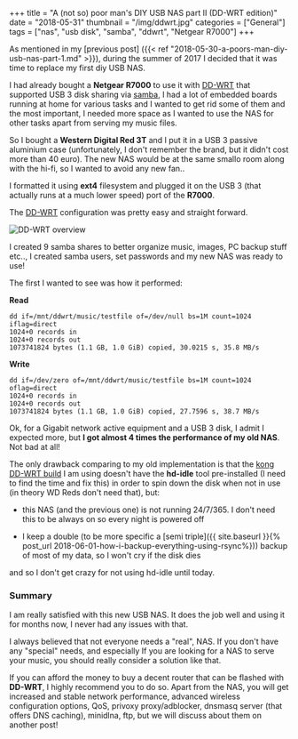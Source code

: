 +++
title = "A (not so) poor man's DIY USB NAS part II (DD-WRT edition)"
date = "2018-05-31"
thumbnail = "/img/ddwrt.jpg"
categories = ["General"]
tags = ["nas", "usb disk", "samba", "ddwrt", "Netgear R7000"]
+++

As mentioned in my [previous post] ({{< ref "2018-05-30-a-poors-man-diy-usb-nas-part-1.md" >}}), during the summer of 2017 I decided that it was time to replace my first diy USB NAS. 

I had already bought a **Netgear R7000**  to use it with [DD-WRT](https://dd-wrt.com/) that supported USB 3 disk sharing via [samba](https://www.samba.org/), I had a lot of embedded boards running at home for various tasks and I wanted to get rid some of them and the most important, I needed more space as I wanted to use the NAS for other tasks apart from serving my music files.

So I bought a **Western Digital Red 3T** and I put it in a  USB 3 passive aluminium case (unfortunately, I don't remember the brand, but it didn't cost more than 40 euro). The new NAS would be at the same smallo room along with the hi-fi, so I wanted to avoid any new fan..

 I formatted it using **ext4** filesystem and plugged it on the USB 3 (that actually runs at a much lower speed) port of the **R7000**.

 The [DD-WRT](https://dd-wrt.com/) configuration was pretty easy and straight forward. 
 
 ![DD-WRT overview](/img/ddwrt-samba.jpg  "DD-WRT")
 
 I created 9 samba shares to better organize music, images, PC backup stuff etc.., I created samba users, set passwords and my new NAS was ready to use!
 
 The first I wanted to see was how it performed:
 
 
**Read**

	dd if=/mnt/ddwrt/music/testfile of=/dev/null bs=1M count=1024 iflag=direct
	1024+0 records in
	1024+0 records out
	1073741824 bytes (1.1 GB, 1.0 GiB) copied, 30.0215 s, 35.8 MB/s


**Write**

	dd if=/dev/zero of=/mnt/ddwrt/music/testfile bs=1M count=1024 oflag=direct
	1024+0 records in
	1024+0 records out
	1073741824 bytes (1.1 GB, 1.0 GiB) copied, 27.7596 s, 38.7 MB/s



Ok, for a Gigabit network active equipment and a USB 3 disk, I admit I expected more, but **I got almost 4 times the performance of my old NAS**. Not bad at all! 

The only drawback comparing to my old implementation is that the [kong DD-WRT build](http://www.desipro.de/ddwrt/K3-AC-Arm/Supported%20Models) I am using doesn't have the **hd-idle** tool pre-installed  (I need to find the time and fix this) in order to spin down the disk when not in use (in theory WD Reds don't need that), but:



- this NAS (and the previous one) is not running 24/7/365. I don't need this to be always on so every night is powered off

- I keep a double (to be more specific a [semi triple]({{ site.baseurl }}{% post_url 2018-06-01-how-i-backup-everything-using-rsync%})) backup of most of my data, so I won't cry if the disk dies

and so I don't get crazy for not using hd-idle until today.

### Summary

I am really satisfied with this new USB NAS. It does the job well and using it for months now, I never had any issues with that. 

I always believed that not everyone needs a "real",  NAS. If you don't have any "special" needs, and especially If you are looking for a NAS to serve your music, you should really consider a solution like that. 

If you can afford the money to buy a decent router that can be flashed with **DD-WRT**, I highly recommend you to do so. Apart from the NAS, you will get increased and stable network performance, advanced wireless configuration options, QoS, privoxy proxy/adblocker, dnsmasq server (that offers DNS caching), minidlna, ftp, but we will discuss about them on another post!
